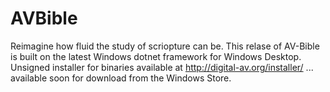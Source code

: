 # AVBible
Reimagine how fluid the study of scriopture can be.  This relase of AV-Bible is built on the latest Windows dotnet framework for Windows Desktop.<br/>
Unsigned installer for binaries available at http://digital-av.org/installer/ ... available soon for download from the Windows Store.
